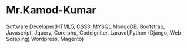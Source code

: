 # Mr.Kamod-Kumar
Software Developer(HTML5, CSS3, MYSQL,MongoDB, Bootstrap, Javascript, Jquery, Core php, Codeigniter, Laravel,Python (Django, Web Scraping) Wordpress, Magento)
